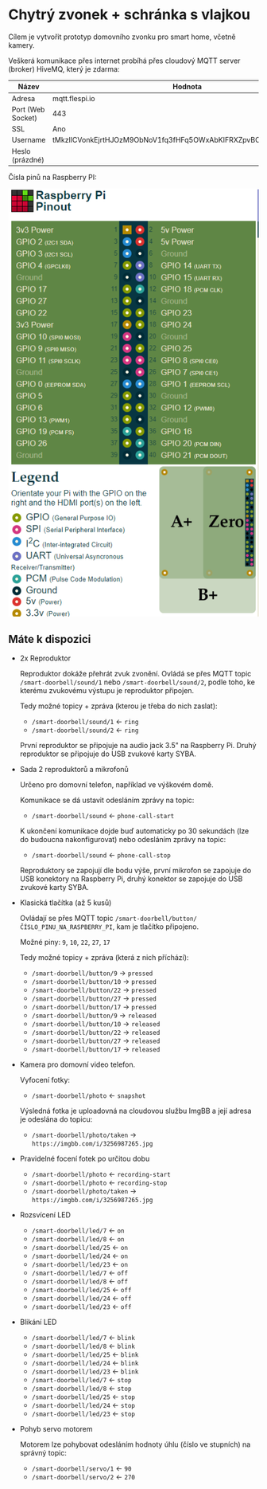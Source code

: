 Chytrý zvonek + schránka s vlajkou
==================================

Cílem je vytvořit prototyp domovního zvonku pro smart home, včetně kamery.

Veškerá komunikace přes internet probíhá přes cloudový MQTT server (broker) HiveMQ, který je zdarma:

| Název             | Hodnota           |
|-------------------|-------------------|
| Adresa            | mqtt.flespi.io    |
| Port (Web Socket) | 443               |
| SSL               | Ano               |
| Username          | tMkzlICVonkEjrtHJOzM9ObNoV1fq3fHFq5OWxAbKIFRXZpvBO7yq69DQ0I6ROCk |
| Heslo (prázdné)   |                   |


Čísla pinů na Raspberry PI:

![RPi Pinout](Raspberry-Pi-pinout.png)



Máte k dispozici
----------------

-   2x Reproduktor

    Reproduktor dokáže přehrát zvuk zvonění.
    Ovládá se přes MQTT topic `/smart-doorbell/sound/1` nebo `/smart-doorbell/sound/2`,
    podle toho, ke kterému zvukovému výstupu je reproduktor připojen.

    Tedy možné topicy + zpráva (kterou je třeba do nich zaslat):
    -   `/smart-doorbell/sound/1` ← `ring`
    -   `/smart-doorbell/sound/2` ← `ring`

    První reproduktor se připojuje na audio jack 3.5" na Raspberry Pi.
    Druhý reproduktor se připojuje do USB zvukové karty SYBA.


-   Sada 2 reproduktorů a mikrofonů

    Určeno pro domovní telefon, například ve výškovém domě.

    Komunikace se dá ustavit odesláním zprávy na topic:
    -   `/smart-doorbell/sound` ← `phone-call-start`

    K ukončení komunikace dojde buď automaticky po 30 sekundách (lze do budoucna nakonfigurovat)
    nebo odesláním zprávy na topic:
    -   `/smart-doorbell/sound` ← `phone-call-stop`

    Reproduktory se zapojují dle bodu výše, první mikrofon se zapojuje do USB konektory na Raspberry Pi,
    druhý konektor se zapojuje do USB zvukové karty SYBA.


-   Klasická tlačítka (až 5 kusů)

    Ovládají se přes MQTT topic `/smart-doorbell/button/ČÍSLO_PINU_NA_RASPBERRY_PI`, kam je tlačítko připojeno.

    Možné piny: `9`, `10`, `22`, `27`, `17`

    Tedy možné topicy + zpráva (která z nich příchází):
    -   `/smart-doorbell/button/9` → `pressed`
    -   `/smart-doorbell/button/10` → `pressed`
    -   `/smart-doorbell/button/22` → `pressed`
    -   `/smart-doorbell/button/27` → `pressed`
    -   `/smart-doorbell/button/17` → `pressed`
    -   `/smart-doorbell/button/9` → `released`
    -   `/smart-doorbell/button/10` → `released`
    -   `/smart-doorbell/button/22` → `released`
    -   `/smart-doorbell/button/27` → `released`
    -   `/smart-doorbell/button/17` → `released`


-   Kamera pro domovní video telefon.

    Vyfocení fotky: 
    -   `/smart-doorbell/photo` ← `snapshot`

    Výsledná fotka je uploadovná na cloudovou službu ImgBB a její adresa je odeslána do topicu:
    -   `/smart-doorbell/photo/taken` → `https://imgbb.com/i/3256987265.jpg`

- Pravidelné focení fotek po určitou dobu
    -   `/smart-doorbell/photo` ← `recording-start`
    -   `/smart-doorbell/photo` ← `recording-stop`
    -   `/smart-doorbell/photo/taken` → `https://imgbb.com/i/3256987265.jpg`

- Rozsvícení LED
    -   `/smart-doorbell/led/7` ← `on`
    -   `/smart-doorbell/led/8` ← `on`
    -   `/smart-doorbell/led/25` ← `on`
    -   `/smart-doorbell/led/24` ← `on`
    -   `/smart-doorbell/led/23` ← `on`
    -   `/smart-doorbell/led/7` ← `off`
    -   `/smart-doorbell/led/8` ← `off`
    -   `/smart-doorbell/led/25` ← `off`
    -   `/smart-doorbell/led/24` ← `off`
    -   `/smart-doorbell/led/23` ← `off`

- Blikání LED
    -   `/smart-doorbell/led/7` ← `blink`
    -   `/smart-doorbell/led/8` ← `blink`
    -   `/smart-doorbell/led/25` ← `blink`
    -   `/smart-doorbell/led/24` ← `blink`
    -   `/smart-doorbell/led/23` ← `blink`
    -   `/smart-doorbell/led/7` ← `stop`
    -   `/smart-doorbell/led/8` ← `stop`
    -   `/smart-doorbell/led/25` ← `stop`
    -   `/smart-doorbell/led/24` ← `stop`
    -   `/smart-doorbell/led/23` ← `stop`

-   Pohyb servo motorem

    Motorem lze pohybovat odesláním hodnoty úhlu (číslo ve stupních) na správný topic:
    -   `/smart-doorbell/servo/1` ← `90`
    -   `/smart-doorbell/servo/2` ← `270`
